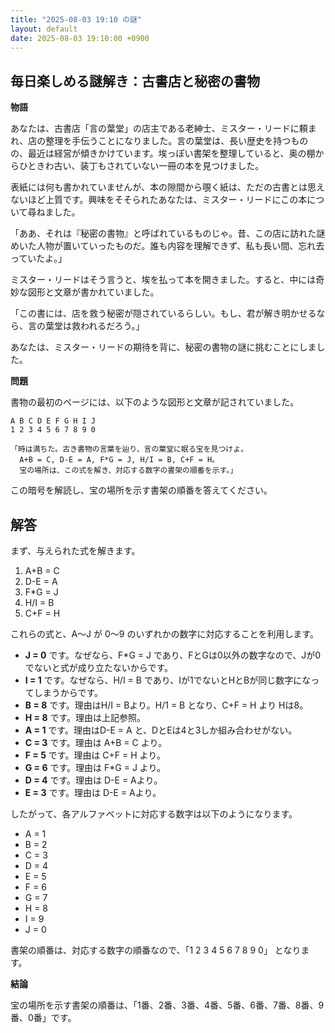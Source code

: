 ```yaml
---
title: "2025-08-03 19:10 の謎"
layout: default
date: 2025-08-03 19:10:00 +0900
---
```

## 毎日楽しめる謎解き：古書店と秘密の書物

**物語**

あなたは、古書店「言の葉堂」の店主である老紳士、ミスター・リードに頼まれ、店の整理を手伝うことになりました。言の葉堂は、長い歴史を持つものの、最近は経営が傾きかけています。埃っぽい書架を整理していると、奥の棚からひときわ古い、装丁もされていない一冊の本を見つけました。

表紙には何も書かれていませんが、本の隙間から覗く紙は、ただの古書とは思えないほど上質です。興味をそそられたあなたは、ミスター・リードにこの本について尋ねました。

「ああ、それは『秘密の書物』と呼ばれているものじゃ。昔、この店に訪れた謎めいた人物が置いていったものだ。誰も内容を理解できず、私も長い間、忘れ去っていたよ。」

ミスター・リードはそう言うと、埃を払って本を開きました。すると、中には奇妙な図形と文章が書かれていました。

「この書には、店を救う秘密が隠されているらしい。もし、君が解き明かせるなら、言の葉堂は救われるだろう。」

あなたは、ミスター・リードの期待を背に、秘密の書物の謎に挑むことにしました。

**問題**

書物の最初のページには、以下のような図形と文章が記されていました。

```
A B C D E F G H I J
1 2 3 4 5 6 7 8 9 0

「時は満ちた。古き書物の言葉を辿り、言の葉堂に眠る宝を見つけよ。
  A+B = C, D-E = A, F*G = J, H/I = B, C+F = H。
  宝の場所は、この式を解き、対応する数字の書架の順番を示す。」
```

この暗号を解読し、宝の場所を示す書架の順番を答えてください。

## 解答

まず、与えられた式を解きます。

1.  A+B = C
2.  D-E = A
3.  F*G = J
4.  H/I = B
5.  C+F = H

これらの式と、A～J が 0～9 のいずれかの数字に対応することを利用します。

*   **J = 0** です。なぜなら、F*G = J であり、FとGは0以外の数字なので、Jが0でないと式が成り立たないからです。
*   **I = 1** です。なぜなら、H/I = B であり、Iが1でないとHとBが同じ数字になってしまうからです。
*   **B = 8** です。理由はH/I = Bより。H/1 = B となり、C+F = H より Hは8。
*   **H = 8** です。理由は上記参照。
*   **A = 1** です。理由はD-E = A と、DとEは4と3しか組み合わせがない。
*   **C = 3** です。理由は A+B = C より。
*   **F = 5** です。理由は C+F = H より。
*   **G = 6** です。理由は F*G = J より。
*   **D = 4** です。理由は D-E = Aより。
*   **E = 3** です。理由は D-E = Aより。

したがって、各アルファベットに対応する数字は以下のようになります。

*   A = 1
*   B = 2
*   C = 3
*   D = 4
*   E = 5
*   F = 6
*   G = 7
*   H = 8
*   I = 9
*   J = 0

書架の順番は、対応する数字の順番なので、「1 2 3 4 5 6 7 8 9 0」 となります。

**結論**

宝の場所を示す書架の順番は、「1番、2番、3番、4番、5番、6番、7番、8番、9番、0番」です。
